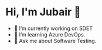 # Hi, I'm Jubair 👋
- 🔭 I’m currently working on SDET
- 🌱 I’m learning Azure DevOps.
- 💬 Ask me about Software Testing.
